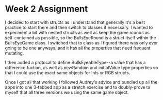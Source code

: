 # Week 2 Assignment

I decided to start with structs as I understand that generally it's a best practice to start there and then switch to classes if necessary.  I wanted to experiment a bit with nested structs as well as keep the game rounds as self-contained as possible, so the BullsEyeRound is a struct itself within the BullsEyeGame class.  I switched that to class as I figured there was only ever going to be one anyways, and it has all the properties that need frequent mutating.

I then added a protocal to define BullsEyeableType--a value that has a difference fuction, as well as newRandom and initialValue type properties so that I could use the exact same objects for Ints or RGB structs.

Once I got all that working I followed Audrey's advice and bundled up all the apps into one 3-tabbed app as a stretch exercise and to doubly-prove to myself that all three versions we using the same game object.